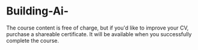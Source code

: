 # Building-Ai-
The course content is free of charge, but if you'd like to improve your CV, purchase a shareable certificate. It will be available when you successfully complete the course.
